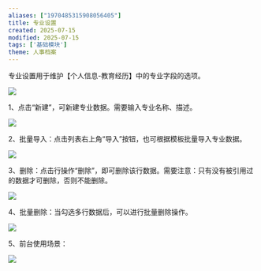 ```yaml
---
aliases: ["1970485315908056405"]
title: 专业设置
created: 2025-07-15
modified: 2025-07-15
tags: ['基础模块']
theme: 人事档案
---
```


专业设置用于维护【个人信息-教育经历】中的专业字段的选项。

![](00650683c67cb78a89c5077bde1b4b24.jpg)

1、点击“新建”，可新建专业数据。需要输入专业名称、描述。

![](6b7856bb9b71155ce80fb8be8de51b45.jpg)

2、批量导入：点击列表右上角“导入”按钮，也可根据模板批量导入专业数据。

![](9283b07175c5b589b152764597d498a1.jpg)

3、删除：点击行操作“删除”，即可删除该行数据。需要注意：只有没有被引用过的数据才可删除，否则不能删除。

![](88ea738a7b02a3df37587ad97dc34b8a.jpg)

4、批量删除：当勾选多行数据后，可以进行批量删除操作。

![](079a74a30da102414506f17e173d9a87.jpg)

5、前台使用场景：

![](2dc65b549a0475d17973fb3c945d5eae.jpg)